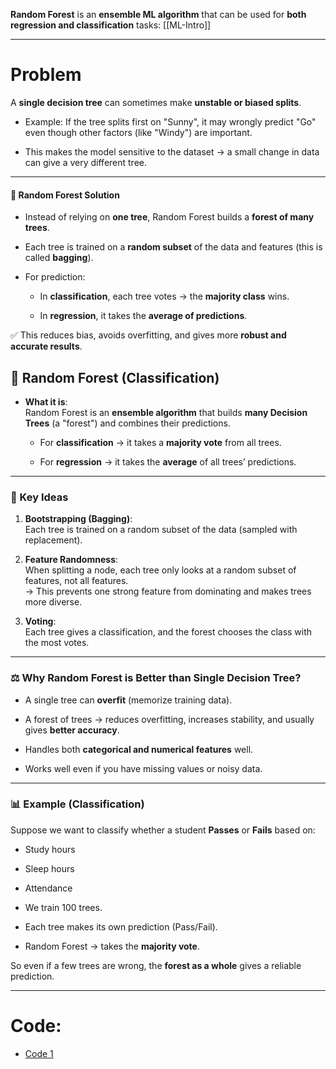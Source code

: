 **Random Forest** is an **ensemble ML algorithm** that can be used for **both regression and classification** tasks:  [[ML-Intro]]

---
# Problem
A **single decision tree** can sometimes make **unstable or biased splits**.

- Example: If the tree splits first on "Sunny", it may wrongly predict "Go" even though other factors (like "Windy") are important.
    
- This makes the model sensitive to the dataset → a small change in data can give a very different tree.
    

---

#### 🌲 **Random Forest Solution**

- Instead of relying on **one tree**, Random Forest builds a **forest of many trees**.
    
- Each tree is trained on a **random subset** of the data and features (this is called **bagging**).
    
- For prediction:
    
    - In **classification**, each tree votes → the **majority class** wins.
        
    - In **regression**, it takes the **average of predictions**.
        

✅ This reduces bias, avoids overfitting, and gives more **robust and accurate results**.

## 🌲 Random Forest (Classification)

- **What it is**:  
    Random Forest is an **ensemble algorithm** that builds **many Decision Trees** (a "forest") and combines their predictions.
    
    - For **classification** → it takes a **majority vote** from all trees.
        
    - For **regression** → it takes the **average** of all trees’ predictions.
        

---

### 🔑 Key Ideas

1. **Bootstrapping (Bagging)**:  
    Each tree is trained on a random subset of the data (sampled with replacement).
    
2. **Feature Randomness**:  
    When splitting a node, each tree only looks at a random subset of features, not all features.  
    → This prevents one strong feature from dominating and makes trees more diverse.
    
3. **Voting**:  
    Each tree gives a classification, and the forest chooses the class with the most votes.
    

---

### ⚖️ Why Random Forest is Better than Single Decision Tree?

- A single tree can **overfit** (memorize training data).
    
- A forest of trees → reduces overfitting, increases stability, and usually gives **better accuracy**.
    
- Handles both **categorical and numerical features** well.
    
- Works well even if you have missing values or noisy data.
    

---

### 📊 Example (Classification)

Suppose we want to classify whether a student **Passes** or **Fails** based on:

- Study hours
    
- Sleep hours
    
- Attendance
    
- We train 100 trees.
    
- Each tree makes its own prediction (Pass/Fail).
    
- Random Forest → takes the **majority vote**.
    

So even if a few trees are wrong, the **forest as a whole** gives a reliable prediction.

----

# Code:
* [Code 1](RFT_01.py)

